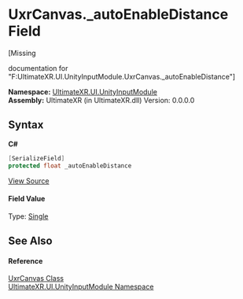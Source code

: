 # UxrCanvas._autoEnableDistance Field
 

\[Missing <summary> documentation for "F:UltimateXR.UI.UnityInputModule.UxrCanvas._autoEnableDistance"\]

**Namespace:**&nbsp;<a href="N_UltimateXR_UI_UnityInputModule">UltimateXR.UI.UnityInputModule</a><br />**Assembly:**&nbsp;UltimateXR (in UltimateXR.dll) Version: 0.0.0.0

## Syntax

**C#**<br />
``` C#
[SerializeField]
protected float _autoEnableDistance
```

<a href="UltimateXR/Scripts/UI/UnityInputModule/UxrCanvas.cs" rel="noopener noreferrer" title="View the source code">View Source</a><br />

#### Field Value
Type: <a href="https://docs.microsoft.com/dotnet/api/system.single" target="_blank" rel="noopener noreferrer">Single</a>

## See Also


#### Reference
<a href="T_UltimateXR_UI_UnityInputModule_UxrCanvas">UxrCanvas Class</a><br /><a href="N_UltimateXR_UI_UnityInputModule">UltimateXR.UI.UnityInputModule Namespace</a><br />